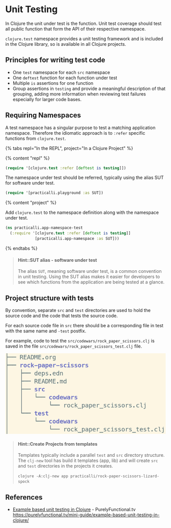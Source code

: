 # Unit Testing
In Clojure the unit under test is the function.  Unit test coverage should test all public function that form the API of their respective namespace.

`clojure.test` namespace provides a unit testing framework and is included in the Clojure library, so is available in all Clojure projects.


## Principles for writing test code
* One `test` namespace for each `src` namespace
* One `deftest` function for each function under test
* Multiple `is` assertions for one function
* Group assertions in `testing` and provide a meaningful description of that grouping, adding more information when reviewing test failures especially for larger code bases.


## Requiring Namespaces
A test namespace has a singular purpose to test a matching application namespace.  Therefore the idiomatic approach is to `:refer` specific functions from `clojure.test`.

{% tabs repl="In the REPL", project="In a Clojure Project" %}

{% content "repl" %}
```clojure
(require '[clojure.test :refer [deftest is testing]])
```

The namespace under test should be referred, typically using the alias SUT for software under test.

```clojure
(require '[practicalli.playground :as SUT])
```


{% content "project" %}

Add `clojure.test` to the namespace definition along with the namespace under test.

```clojure
(ns practicalli.app-namespace-test
  (:require '[clojure.test :refer [deftest is testing]]
             [practicalli.app-namespace :as SUT]))
```

{% endtabs %}

> #### Hint::SUT alias - software under test
> The alias `SUT`, meaning software under test, is a common convention in unit testing.  Using the SUT alias makes it easier for developers to see which functions from the application are being tested at a glance.


## Project structure with tests
By convention, separate `src` and `test` directories are used to hold the source code and the code that tests the source code.

For each source code file in `src` there should be a corresponding file in test with the same name and `-test` postfix.

For example, code to test the `src/codewars/rock_paper_scissors.clj` is saved in the file `src/codewars/rock_paper_scissors_test.clj` file.

![Clojure project structure - src and test branches](/images/clojure-project-structure-src-test-tree.png)

> #### Hint::Create Projects from templates
> Templates typically include a parallel `test` and `src` directory structure.  The `clj-new` tool has build it templates (app, lib) and will create `src` and `test` directories in the projects it creates.
>
> `clojure -A:clj-new app practicalli/rock-paper-scissors-lizard-spock`

<!-- TODO: clj-new - does this add a test namespace if you add a src namesspace to an existing project? -->

## References
* [Example based unit testing in Clojure](https://purelyfunctional.tv/mini-guide/example-based-unit-testing-in-clojure/) - PurelyFunctional.tv
https://purelyfunctional.tv/mini-guide/example-based-unit-testing-in-clojure/
